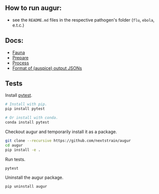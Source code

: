 ## How to run augur:
* see the `README.md` files in the respective pathogen's folder (`flu`, `ebola`, e.t.c.)

## Docs:
* [Fauna](https://github.com/nextstrain/fauna)
* [Prepare](prepare.md)
* [Process](process.md)
* [Format of (auspice) output JSONs](auspice_output.md)

## Tests

Install [pytest](https://docs.pytest.org/en/latest/).

```bash
# Install with pip.
pip install pytest

# Or install with conda.
conda install pytest
```

Checkout augur and temporarily install it as a package.

```bash
git clone --recursive https://github.com/nextstrain/augur
cd augur
pip install -e .
```

Run tests.

```bash
pytest
```

Uninstall the augur package.

```bash
pip uninstall augur
```
